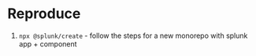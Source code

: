 # Reproduce

1. `npx @splunk/create` - follow the steps for a new monorepo with splunk app + component
 
